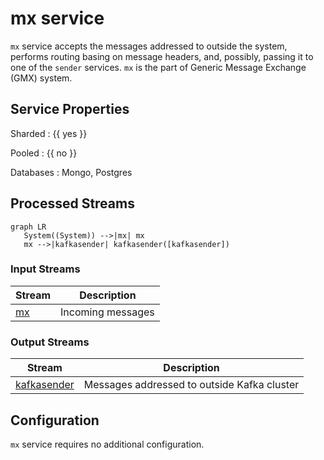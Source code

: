 # mx service

`mx` service accepts the messages addressed to
outside the system, performs routing basing on message headers, and,
possibly, passing it to one of the `sender` services. `mx` is the part
of Generic Message Exchange (GMX) system.

## Service Properties

Sharded
: {{ yes }}

Pooled
: {{ no }}

Databases
: Mongo, Postgres

## Processed Streams

```mermaid
graph LR
   System((System)) -->|mx| mx
   mx -->|kafkasender| kafkasender([kafkasender])
```

### Input Streams

| Stream                                 | Description       |
| -------------------------------------- | ----------------- |
| [mx](../streams-reference/mx.md) | Incoming messages |

### Output Streams

| Stream                                                   | Description                                 |
| -------------------------------------------------------- | ------------------------------------------- |
| [kafkasender](../streams-reference/kafkasender.md) | Messages addressed to outside Kafka cluster |

## Configuration

`mx` service requires no additional configuration.
